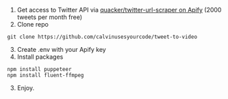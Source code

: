1. Get access to Twitter API via [quacker/twitter-url-scraper on Apify](https://console.apify.com/actors/KVJr35xjTw2XyvMeK/console) (2000 tweets per month free)
2. Clone repo
```
git clone https://github.com/calvinusesyourcode/tweet-to-video
```
3. Create .env with your Apify key
2. Install packages
```
npm install puppeteer
npm install fluent-ffmpeg
```
3. Enjoy.